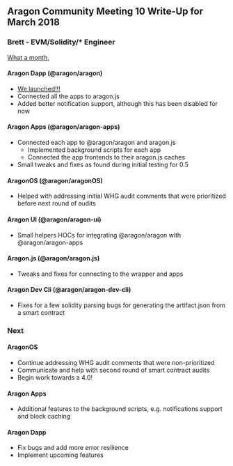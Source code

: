 ## Aragon Community Meeting 10 Write-Up for March 2018

### Brett - EVM/Solidity/\* Engineer

[What a month.](https://github.com/sohkai#js-contribution-activity)

#### Aragon Dapp (@aragon/aragon)

- [We launched!!!](https://www.youtube.com/watch?v=_ly1vzVHMsc)
- Connected all the apps to aragon.js
- Added better notification support, although this has been disabled for now

#### Aragon Apps (@aragon/aragon-apps)

- Connected each app to @aragon/aragon and aragon.js
    - Implemented background scripts for each app
    - Connected the app frontends to their aragon.js caches
- Small tweaks and fixes as found during initial testing for 0.5

#### AragonOS (@aragon/aragonOS)

- Helped with addressing initial WHG audit comments that were prioritized before next round of audits

#### Aragon UI (@aragon/aragon-ui)

- Small helpers HOCs for integrating @aragon/aragon with @aragon/aragon-apps

#### Aragon.js (@aragon/aragon.js)

- Tweaks and fixes for connecting to the wrapper and apps

#### Aragon Dev Cli (@aragon/aragon-dev-cli)

- Fixes for a few solidity parsing bugs for generating the artifact.json from a smart contract

### Next

#### AragonOS

- Continue addressing WHG audit comments that were non-prioritized
- Communicate and help with second round of smart contract audits
- Begin work towards a 4.0!

#### Aragon Apps

- Additional features to the background scripts, e.g. notifications support and block caching

#### Aragon Dapp

- Fix bugs and add more error resilience
- Implement upcoming features
